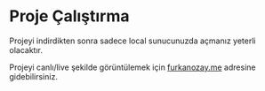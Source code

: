 # Proje Çalıştırma
Projeyi indirdikten sonra sadece local sunucunuzda açmanız yeterli olacaktır.

Projeyi canlı/live şekilde görüntülemek için [furkanozay.me](https://furkanozay.me/php/index.php ) adresine gidebilirsiniz.